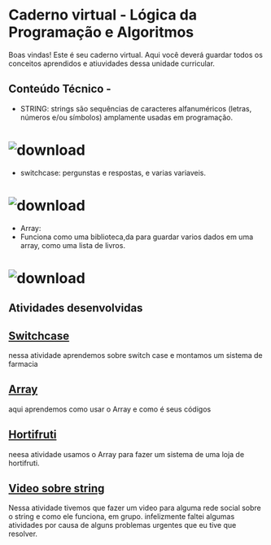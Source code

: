 # Caderno virtual - Lógica da Programação e Algoritmos
Boas vindas! Este é seu caderno virtual. Aqui você deverá guardar todos os conceitos aprendidos e atiuvidades dessa unidade curricular. 

## Conteúdo Técnico -
- STRING:
   strings são sequências de caracteres alfanuméricos (letras, números e/ou símbolos) amplamente usadas em programação.
  
#  ![download](https://github.com/user-attachments/assets/265d93e9-4c4b-4a0f-86bd-836605dba017)

- switchcase:
  pergunstas e respostas, e varias variaveis.
# ![download](https://github.com/user-attachments/assets/d0776d86-f05d-4bf2-a6c0-7fa521ef37e1)
- Array:
- Funciona como uma biblioteca,da para guardar varios dados em uma array, como uma lista de livros.
# ![download](https://github.com/user-attachments/assets/c383aa14-ec59-4bba-9e37-053802e7aa54)

## Atividades desenvolvidas
## [Switchcase](https://codepen.io/Trixxie07/pen/oNroEeW?editors=0012)
nessa atividade aprendemos sobre switch case e montamos um sistema de farmacia
## [Array](https://codepen.io/Trixxie07/pen/yLdpQwg)
aqui aprendemos como usar o Array e como é seus códigos
## [Hortifruti](https://codepen.io/Trixxie07/pen/XWLVoZP?editors=0012)
neesa atividade usamos o Array para fazer um sistema de uma loja de hortifruti.
## [Video sobre string](https://drive.google.com/file/d/1paXleu8y764mI3WU61LKg1o0mRH_kZTu/view?usp=sharing)
Nessa atividade tivemos que fazer um video para alguma rede social sobre o string e como ele funciona, em grupo.
infelizmente faltei algumas atividades por causa de alguns problemas urgentes que eu tive que resolver.
